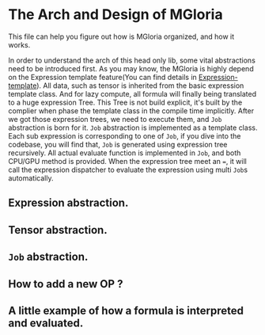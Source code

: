 The Arch and Design of MGloria
===
This file can help you figure out how is MGloria organized, and how it works.

In order to understand the arch of this head only lib, some vital abstractions need to be introduced first. As you may know, the MGloria is highly depend on the Expression template feature(You can find details in [Expression-template](/doc/tutorial/cpp-things/Expression-Template.md)). All data, such as tensor is inherited from the basic expression template class. And for lazy compute, all formula will finally being translated to a huge expression Tree. This Tree is not build explicit, it's built by the complier when phase the template class in the compile time implicitly. After we got those expression trees, we need to execute them, and `Job` abstraction is born for it. `Job` abstraction is implemented as a template class. Each sub expression is corresponding to one of `Job`, if you dive into the codebase, you will find that, `Job` is generated using expression tree recursively. All actual evaluate function is implemented in `Job`, and both CPU/GPU method is provided. When the expression tree meet an `=`, it will call the expression dispatcher to evaluate the expression using multi `Job`s automatically. 

## Expression abstraction.

## Tensor abstraction.

## `Job` abstraction.

## How to add a new OP ?

## A little example of how a formula is interpreted and evaluated.

